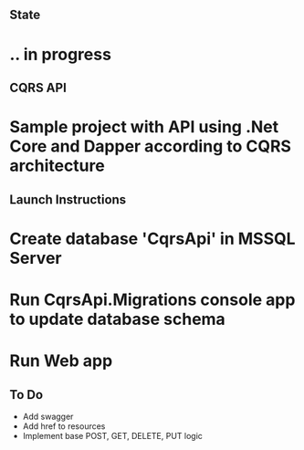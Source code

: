 ## State 
 # .. in progress

## CQRS API

 # Sample project with API using .Net Core and Dapper according to CQRS architecture

## Launch Instructions

 # Create database 'CqrsApi' in MSSQL Server
 # Run CqrsApi.Migrations console app to update database schema
 # Run Web app

## To Do
* Add swagger
* Add href to resources
* Implement base POST, GET, DELETE, PUT logic



